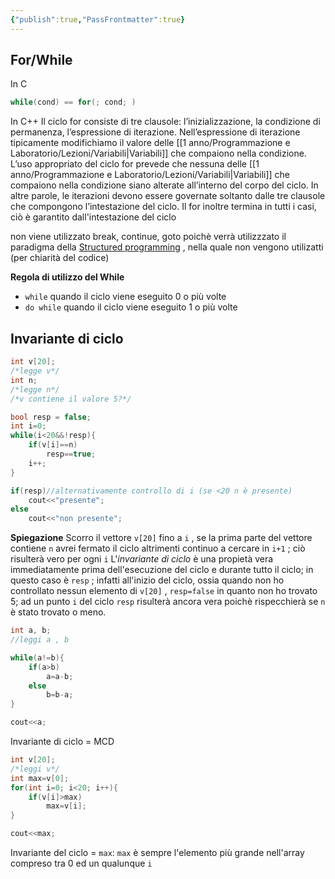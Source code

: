 ```yaml
---
{"publish":true,"PassFrontmatter":true}
---
```



## For/While

In C 
```c++ 
while(cond) == for(; cond; )
```

In C++
Il ciclo for consiste di tre clausole: l’inizializzazione, la condizione di permanenza, l’espressione di iterazione. Nell’espressione di iterazione tipicamente modifichiamo il valore delle [[1 anno/Programmazione e Laboratorio/Lezioni/Variabili\|Variabili]] che compaiono nella condizione. L’uso appropriato del ciclo for prevede che nessuna delle [[1 anno/Programmazione e Laboratorio/Lezioni/Variabili\|Variabili]] che compaiono nella condizione siano alterate all’interno del corpo del ciclo. In altre parole, le iterazioni devono essere governate soltanto dalle tre clausole che compongono l’intestazione del ciclo. Il for inoltre termina in tutti i casi, ciò è garantito dall'intestazione del ciclo

non viene utilizzato break, continue, goto poichè verrà utilizzzato il paradigma della [Structured programming](https://en.wikipedia.org/wiki/Structured_programming) , nella quale non vengono utilizatti (per chiarità del codice)

**Regola di utilizzo del While**
- `while` quando il ciclo viene eseguito 0 o più volte 
- `do while` quando il ciclo viene eseguito 1 o più volte

## Invariante di ciclo

```c++
int v[20];
/*legge v*/
int n;
/*legge n*/
/*v contiene il valore 5?*/

bool resp = false;
int i=0;
while(i<20&&!resp){
	if(v[i]==n)
		resp==true;
	i++;
}

if(resp)//alternativamente controllo di i (se <20 n è presente)
	cout<<"presente";
else 
	cout<<"non presente";
```

**Spiegazione**
Scorro il vettore `v[20]` fino a `i` , se la prima parte del vettore contiene `n` avrei fermato il ciclo altrimenti continuo a cercare in `i+1` ; ciò risulterà vero per ogni `i`
L'*invariante di ciclo* è una propietà vera immediatamente prima dell'esecuzione del ciclo e durante tutto il ciclo; in questo caso è `resp` ; infatti all'inizio del ciclo, ossia quando non ho controllato nessun elemento di `v[20]` , `resp=false` in quanto non ho trovato 5; ad un punto `i` del ciclo `resp` risulterà ancora vera poichè rispecchierà se `n` è stato trovato o meno.

```c++
int a, b;
//leggi a , b

while(a!=b){
	if(a>b)
		a=a-b;
	else
		b=b-a;
}

cout<<a;
```
Invariante di ciclo = MCD

```c++
int v[20];
/*leggi v*/
int max=v[0];
for(int i=0; i<20; i++){
	if(v[i]>max)
		max=v[i];
}

cout<<max;
```

Invariante del ciclo = `max`: `max` è sempre l'elemento più grande nell'array compreso tra 0 ed un qualunque `i` 
